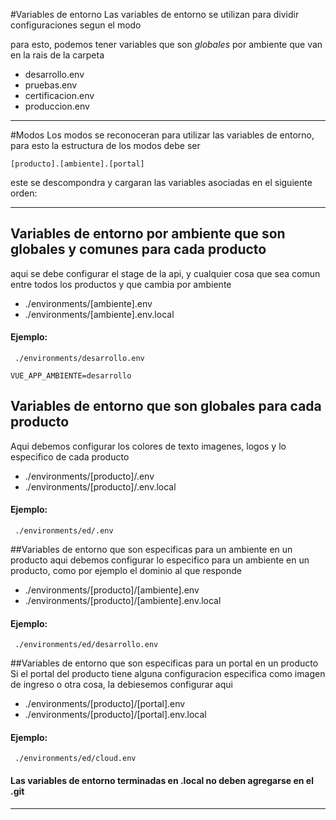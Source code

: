 #Variables de entorno
Las variables de entorno se utilizan para dividir configuraciones segun el modo

para esto, podemos tener variables que son *globales* por ambiente que van en la rais de la carpeta 
* desarrollo.env
* pruebas.env
* certificacion.env
* produccion.env


------------
#Modos
Los modos se reconoceran para utilizar las variables de entorno,
para esto la estructura de los modos debe ser 

```
[producto].[ambiente].[portal]
``` 

este se descompondra y cargaran las variables asociadas en el siguiente orden:

------------

## Variables de entorno por ambiente que son globales y comunes para cada producto
aqui se debe configurar el stage de la api, y cualquier cosa que sea comun entre todos los productos y que cambia por ambiente 
* ./environments/[ambiente].env
* ./environments/[ambiente].env.local

#### Ejemplo:
```
 ./environments/desarrollo.env

VUE_APP_AMBIENTE=desarrollo
```

## Variables de entorno que son globales para cada producto
Aqui debemos configurar los colores de texto imagenes, logos y lo especifico de cada producto
* ./environments/[producto]/.env
* ./environments/[producto]/.env.local

#### Ejemplo:
```
 ./environments/ed/.env
```

##Variables de entorno que son especificas para un ambiente en un producto
aqui debemos configurar lo especifico para un ambiente en un producto, como por ejemplo el dominio al que responde
* ./environments/[producto]/[ambiente].env
* ./environments/[producto]/[ambiente].env.local

#### Ejemplo:
```
 ./environments/ed/desarrollo.env
```

##Variables de entorno que son especificas para un portal en un producto
Si el portal del producto tiene alguna configuracion especifica como imagen de ingreso o otra cosa, la debiesemos configurar aqui
* ./environments/[producto]/[portal].env
* ./environments/[producto]/[portal].env.local

#### Ejemplo:
```
 ./environments/ed/cloud.env
```

#### Las variables de entorno terminadas en .local no deben agregarse en el .git

------------


